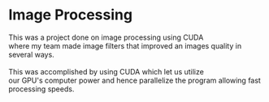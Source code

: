 <h1>Image Processing</h1>
<p>
    This was a project done on image processing using CUDA <br>where my team made image filters that improved an images quality in several ways.<br><br>
    This was accomplished by using CUDA which let us utilize<br> our GPU's computer power and hence parallelize the program allowing fast processing speeds.
</p>